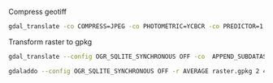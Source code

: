 
Compress geotiff

```bash
gdal_translate -co COMPRESS=JPEG -co PHOTOMETRIC=YCBCR -co PREDICTOR=1 -co "TILED=YES" input.tif output.tif
```

Transform raster to gpkg

```bash
gdal_translate --config OGR_SQLITE_SYNCHRONOUS OFF -co  APPEND_SUBDATASET=YES -co TILE_FORMAT=PNG_JPEG -a_srs EPSG:3763 -co RASTER_TABLE=ORTOS -of GPKG ortos_compress.tif raster.gpkg
```

```bash
gdaladdo --config OGR_SQLITE_SYNCHRONOUS OFF -r AVERAGE raster.gpkg 2 4 8 16 32 64 128 256
```
